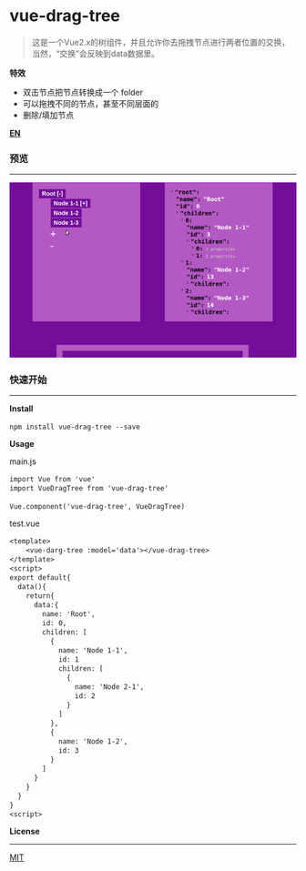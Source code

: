 # vue-drag-tree

> 这是一个Vue2.x的树组件，并且允许你去拖拽节点进行两者位置的交换，当然，“交换”会反映到data数据里。

**特效**

- 双击节点把节点转换成一个 folder
- 可以拖拽不同的节点，甚至不同层面的
- 删除/填加节点

**[EN](README.md)**

### 预览

------

![demo](static/vue-drag-tree.gif)

### 快速开始

------

**Install**

`npm install vue-drag-tree --save`

**Usage**

main.js

```vue
import Vue from 'vue'
import VueDragTree from 'vue-drag-tree'

Vue.component('vue-drag-tree', VueDragTree)
```

test.vue

```vue
<template>
	<vue-darg-tree :model='data'></vue-drag-tree>
</template>
<script>
export default{
  data(){
    return{
      data:{
        name: 'Root',
        id: 0,
        children: [
          {
            name: 'Node 1-1',
            id: 1
            children: [
              {
                name: 'Node 2-1',
                id: 2
              }
            ]
          },
          {
            name: 'Node 1-2',
            id: 3
          }
        ]
      }
    }
  }
}
<script>
```

**License**

------

[MIT](LICENSE)